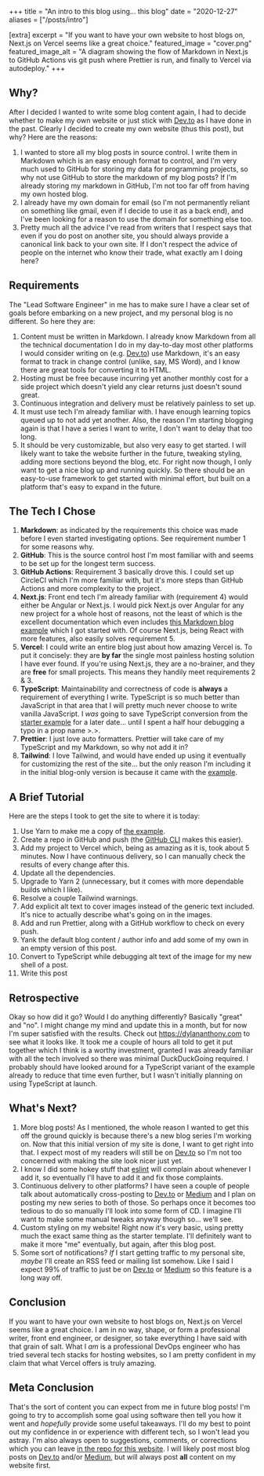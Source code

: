 +++
title = "An intro to this blog using... this blog"
date = "2020-12-27"
aliases = ["/posts/intro"]

[extra]
excerpt = "If you want to have your own website to host blogs on, Next.js on Vercel seems like a great choice."
featured_image = "cover.png"
featured_image_alt = "A diagram showing the flow of Markdown in Next.js to GitHub Actions vis git push where Prettier is run, and finally to Vercel via autodeploy."
+++

## Why?

After I decided I wanted to write some blog content again, I had to decide whether to make my own website or just
stick with [Dev.to] as I have done in the past. Clearly I decided to create my own website (thus this post), but why? Here are the reasons:

1. I wanted to store all my blog posts in source control. I write them in Markdown which is an easy enough format to
   control, and I'm very much used to GitHub for storing my data for programming projects, so why not use GitHub to
   store the markdown of my blog posts? If I'm already storing my markdown in GitHub, I'm not too far off from
   having my own hosted blog.
2. I already have my own domain for email (so I'm not permanently reliant on something like gmail, even if I decide
   to use it as a back end), and I've been looking for a reason to use the domain for something else too.
3. Pretty much all the advice I've read from writers that I respect says that even if you do post on another site,
   you should always provide a canonical link back to your own site. If I don't respect the advice of people on the
   internet who know their trade, what exactly am I doing here?

## Requirements

The "Lead Software Engineer" in me has to make sure I have a clear set of goals before embarking on a new project, and my personal blog is no different. So here they are:

1. Content must be written in Markdown. I already know Markdown from all the technical documentation I do in my
   day-to-day most other platforms I would consider writing on (e.g. [Dev.to]) use Markdown, it's an easy format to track in change control (unlike, say, MS Word), and I know there are great tools for converting it to HTML.
2. Hosting must be free because incurring yet another monthly cost for a side project which doesn't yield any clear returns just doesn't sound great.
3. Continuous integration and delivery must be relatively painless to set up.
4. It must use tech I'm already familiar with. I have enough learning topics queued up to not add yet another. Also,
   the reason I'm starting blogging again is that I have a series I want to write, I don't want to delay that too long.
5. It should be very customizable, but also very easy to get started. I will likely want to take the website further
   in the future, tweaking styling, adding more sections beyond the blog, etc. For right now though, I only want to get a nice blog up and running quickly. So there should be an easy-to-use framework to get started with minimal effort, but built on a platform that's easy to expand in the future.

## The Tech I Chose

1. **Markdown**: as indicated by the requirements this choice was made before I even started investigating options.
   See requirement number 1 for some reasons why.
2. **GitHub**: This is the source control host I'm most familiar with and seems to be set up for the longest term success.
3. **GitHub Actions**: Requirement 3 basically drove this. I could set up CircleCI which I'm more familiar with, but it's more steps than GitHub Actions and more complexity to the project.
4. **Next.js**: Front end tech I'm already familiar with (requirement 4) would either be Angular or Next.js. I would
   pick Next.js over Angular for any new project for a whole host of reasons, not the least of which is the excellent documentation which even includes [this Markdown blog example][blog starter] which I got started with. Of course Next.js, being React with more features, also easily solves requirement 5.
5. **Vercel**: I could write an entire blog just about how amazing Vercel is. To put it concisely: they are **by
   far** the single most painless hosting solution I have ever found. If you're using Next.js, they are a no-brainer,
   and they are **free** for small projects. This means they handily meet requirements 2 & 3.
6. **TypeScript**: Maintainability and correctness of code is **always** a requirement of everything I write. TypeScript is so much better than JavaScript in that area that I will pretty much never choose to write vanilla JavaScript. I _was_ going to save TypeScript conversion from the [starter example][blog starter] for a later date... until I spent a half hour debugging a typo in a prop name >.>.
7. **Prettier**: I just love auto formatters. Prettier will take care of my TypeScript and my Markdown, so why not add it in?
8. **Tailwind**: I love Tailwind, and would have ended up using it eventually for customizing the rest of the site... but the only reason I'm including it in the initial blog-only version is because it came with the [example][blog starter].

## A Brief Tutorial

Here are the steps I took to get the site to where it is today:

1. Use Yarn to make me a copy of [the example][blog starter].
2. Create a repo in GitHub and push (the [GitHub CLI](https://cli.github.com) makes this easier).
3. Add my project to Vercel which, being as amazing as it is, took about 5 minutes. Now I have continuous delivery, so I can manually check the results of every change after this.
4. Update all the dependencies.
5. Upgrade to Yarn 2 (unnecessary, but it comes with more dependable builds which I like).
6. Resolve a couple Tailwind warnings.
7. Add explicit alt text to cover images instead of the generic text included. It's nice to actually describe what's going on in the images.
8. Add and run Prettier, along with a GitHub workflow to check on every push.
9. Yank the default blog content / author info and add some of my own in an empty version of this post.
10. Convert to TypeScript while debugging alt text of the image for my new shell of a post.
11. Write this post

## Retrospective

Okay so how did it go? Would I do anything differently? Basically "great" and "no". I might change my mind and
update this in a month, but for now I'm super satisfied with the results. Check out https://dylananthony.com to see what it looks like. It took me a couple of hours all told to get it put together which I think is a worthy investment, granted I was already familiar with all the tech involved so there was minimal DuckDuckGoing required. I probably should have looked around for a TypeScript variant of the example already to reduce that time even further, but I wasn't initially planning on using TypeScript at launch.

## What's Next?

1. More blog posts! As I mentioned, the whole reason I wanted to get this off the ground quickly is because there's a new blog series I'm working on. Now that this initial version of my site is done, I want to get right into that. I expect most of my readers will still be on [Dev.to] so I'm not too concerned with making the site look nicer just yet.
2. I know I did some hokey stuff that [eslint] will complain about whenever I add it, so eventually I'll have to add it and fix those complaints.
3. Continuous delivery to other platforms? I have seen a couple of people talk about automatically cross-posting to
   [Dev.to] or [Medium] and I plan on posting my new series to both of those. So perhaps once it becomes too tedious
   to do so manually I'll look into some form of CD. I imagine I'll want to make some manual tweaks anyway though so... we'll see.
4. Custom styling on my website! Right now it's very basic, using pretty much the exact same thing as the starter template. I'll definitely want to make it more "me" eventually, but again, after this blog post.
5. Some sort of notifications? _If_ I start getting traffic to my personal site, _maybe_ I'll create an RSS feed or mailing list somehow. Like I said I expect 99% of traffic to just be on [Dev.to] or [Medium] so this feature is a long way off.

## Conclusion

If you want to have your own website to host blogs on, Next.js on Vercel seems like a great choice. I am in no way, shape, or form a professional writer, front end engineer, or designer, so take everything I have said with that grain of salt. What I _am_ is a professional DevOps engineer who has tried several tech stacks for hosting websites, so I am pretty confident in my claim that what Vercel offers is truly amazing.

## Meta Conclusion

That's the sort of content you can expect from me in future blog posts! I'm going to try to accomplish some goal
using software then tell you how it went and _hopefully_ provide some useful takeaways. I'll do my best to point out
my confidence in or experience with different tech, so I won't lead you astray. I'm also always open to suggestions,
comments, or corrections which you can leave [in the repo for this website][repo]. I will likely post most blog
posts on [Dev.to] and/or [Medium], but will always post **all** content on my website first.

[dev.to]: https://dev.to/dbanty
[blog starter]: https://github.com/vercel/next.js/tree/canary/examples/blog-starter
[eslint]: https://eslint.org
[medium]: https://medium.com/@dbanty
[repo]: https://github.com/dbanty/dylananthony.com/discussions/6
